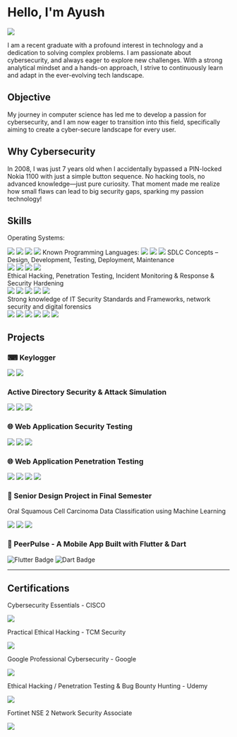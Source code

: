 # Hello, I'm Ayush
<a href=https://www.linkedin.com/in/ayushdp target="_blank" rel="noopener noreferrer" onclick="window.open(this.href, '_blank'); return false;">
    <img src="https://img.shields.io/badge/-LinkedIn-0072b1?&style=for-the-badge&logo=linkedin&logoColor=white" />
</a>

I am a recent graduate with a profound interest in technology and a dedication to solving complex problems. I am passionate about cybersecurity, and always eager to explore new challenges. With a strong analytical mindset and a hands-on approach, I strive to continuously learn and adapt in the ever-evolving tech landscape.

## Objective


My journey in computer science has led me to develop a passion for cybersecurity, and I am now eager to transition into this field, specifically aiming to create a cyber-secure landscape for every user.

## Why Cybersecurity
In 2008, I was just 7 years old when I accidentally bypassed a PIN-locked Nokia 1100 with just a simple button sequence. No hacking tools, no advanced knowledge—just pure curiosity. That moment made me realize how small flaws can lead to big security gaps, sparking my passion technology!

## Skills
  Operating Systems:  
  <div style="display: inline-block;">  
    <img src="https://img.shields.io/badge/-Windows-0078D6?&style=for-the-badge&logo=Windows&logoColor=white" />  
    <img src="https://img.shields.io/badge/-Ubuntu-E95420?&style=for-the-badge&logo=Ubuntu&logoColor=white" />  
    <img src="https://img.shields.io/badge/-Kali_Linux-557C94?&style=for-the-badge&logo=Kali-Linux&logoColor=white" />  
    <img src="https://img.shields.io/badge/-Parrot_OS-29D882?&style=for-the-badge&logo=Linux&logoColor=white" />  
  </div>  
  Known Programming Languages:  
  <div style="display: inline-block;">  
    <img src="https://img.shields.io/badge/-Java-007396?&style=for-the-badge&logo=Java&logoColor=white" />  
    <img src="https://img.shields.io/badge/-C++-00599C?&style=for-the-badge&logo=C%2B%2B&logoColor=white" />  
    <img src="https://img.shields.io/badge/-Python-3776AB?&style=for-the-badge&logo=Python&logoColor=white" />  
  </div>  
  SDLC Concepts – Design, Development, Testing, Deployment, Maintenance
  <div>
    <img src="https://img.shields.io/badge/-Jenkins-D24939?&style=for-the-badge&logo=Jenkins&logoColor=white" />
    <img src="https://img.shields.io/badge/-GitHub-181717?&style=for-the-badge&logo=GitHub&logoColor=white" />
    <img src="https://img.shields.io/badge/-Selenium-43B02A?&style=for-the-badge&logo=Selenium&logoColor=white" />
    <img src="https://img.shields.io/badge/-JIRA-0052CC?&style=for-the-badge&logo=JIRA&logoColor=white" />
  </div>
  Ethical Hacking, Penetration Testing, Incident Monitoring & Response & Security Hardening
  <div>
    <img src="https://img.shields.io/badge/-Metasploit-000000?&style=for-the-badge&logo=Metasploit&logoColor=white" />
    <img src="https://img.shields.io/badge/-Burp_Suite-FF6F00?&style=for-the-badge&logo=Burp-Suite&logoColor=white" />
    <img src="https://img.shields.io/badge/-Nmap-0040FF?&style=for-the-badge&logo=Nmap&logoColor=white" />
    <img src="https://img.shields.io/badge/-Google_Chronicle-4285F4?&style=for-the-badge&logo=Google&logoColor=white" />
    <img src="https://img.shields.io/badge/-Splunk-000000?&style=for-the-badge&logo=Splunk&logoColor=white" />
  </div>
  Strong knowledge of IT Security Standards and Frameworks, network security and digital forensics
  <div>
    <img src="https://img.shields.io/badge/-Wireshark-1679A7?&style=for-the-badge&logo=Wireshark&logoColor=white" />
    <img src="https://img.shields.io/badge/-Suricata-EF3B2D?&style=for-the-badge&logo=Suricata&logoColor=white" />
    <img src="https://img.shields.io/badge/-MITRE_ATT&CK-FF0000?&style=for-the-badge&logo=Apache-Kafka&logoColor=white" />
    <img src="https://img.shields.io/badge/-NIST_CSF-214478?&style=for-the-badge&logo=Government&logoColor=white" />
    <img src="https://img.shields.io/badge/-pfSense-1B75BC?&style=for-the-badge&logo=pfSense&logoColor=white" />
    <img src="https://img.shields.io/badge/-Autopsy-003366?&style=for-the-badge&logo=Autopsy&logoColor=white" />
  </div>

## Projects  

### ⌨ Keylogger  
<div>  
    <img src="https://img.shields.io/badge/-Python-3776AB?&style=for-the-badge&logo=Python&logoColor=white" />  
    <img src="https://img.shields.io/badge/-SQL-4479A1?&style=for-the-badge&logo=MySQL&logoColor=white" />  
</div>  

### Active Directory Security & Attack Simulation  
<div>  
    <img src="https://img.shields.io/badge/-Mimikatz-800000?&style=for-the-badge&logo=Windows&logoColor=white" />  
    <img src="https://img.shields.io/badge/-BloodHound-CC0000?&style=for-the-badge&logo=GraphQL&logoColor=white" />  
    <img src="https://img.shields.io/badge/-Kerberoasting-FFA500?&style=for-the-badge&logo=Windows&logoColor=white" />  
</div>  

### 🌐 Web Application Security Testing  
<div>  
    <img src="https://img.shields.io/badge/-Amass-8A2BE2?&style=for-the-badge&logo=Linux&logoColor=white" />  
    <img src="https://img.shields.io/badge/-Burp_Suite-FF7300?&style=for-the-badge&logo=BurpSuite&logoColor=white" />  
    <img src="https://img.shields.io/badge/-Go-00ADD8?&style=for-the-badge&logo=Go&logoColor=white" />  
</div>  

### 🌐 Web Application Penetration Testing  
<div>  
    <img src="https://img.shields.io/badge/-XSS-FF0000?&style=for-the-badge&logo=MozillaFirefox&logoColor=white" />  
    <img src="https://img.shields.io/badge/-CSRF-008000?&style=for-the-badge&logo=MozillaFirefox&logoColor=white" />  
    <img src="https://img.shields.io/badge/-CORS-4682B4?&style=for-the-badge&logo=MozillaFirefox&logoColor=white" />  
    <img src="https://img.shields.io/badge/-Burp_Suite-FF7300?&style=for-the-badge&logo=BurpSuite&logoColor=white" />  
</div>  

### 📖 Senior Design Project in Final Semester
 Oral Squamous Cell Carcinoma Data Classification using Machine Learning
<div>
    <img src="https://img.shields.io/badge/-Machine_Learning-10217D?&style=for-the-badge&logo=Scikit-learn&logoColor=white" />  
    <img src="https://img.shields.io/badge/-Random_Forest-228B22?&style=for-the-badge&logo=Treehouse&logoColor=white" />  
    <img src="https://img.shields.io/badge/-Python-3776AB?&style=for-the-badge&logo=Python&logoColor=white" />  
</div>

### 📱 PeerPulse - A Mobile App Built with Flutter & Dart
<div>
  <img src="https://img.shields.io/badge/Flutter-3.x-blue?style=for-the-badge&logo=flutter&logoColor=white" alt="Flutter Badge">
  <img src="https://img.shields.io/badge/Dart-2.x-blue?style=for-the-badge&logo=dart&logoColor=white" alt="Dart Badge">
</div>    

---


## Certifications  

Cybersecurity Essentials - CISCO 
<div>  
    <img src="https://img.shields.io/badge/-Cisco-1BA0D7?&style=for-the-badge&logo=Cisco&logoColor=white" />               
</div>  

Practical Ethical Hacking - TCM Security
<div>  
    <img src="https://img.shields.io/badge/-TCM_Security-000000?&style=for-the-badge&logo=HackTheBox&logoColor=white" />  
</div>  

Google Professional Cybersecurity - Google  
<div>  
    <img src="https://img.shields.io/badge/-Google-4285F4?&style=for-the-badge&logo=Google&logoColor=white" />            
</div>  

Ethical Hacking / Penetration Testing & Bug Bounty Hunting - Udemy
<div>  
    <img src="https://img.shields.io/badge/-Udemy-EC5252?&style=for-the-badge&logo=Udemy&logoColor=white" />              
</div>

Fortinet NSE 2 Network Security Associate
<div>  
    <img src="https://img.shields.io/badge/Fortinet-red?style=for-the-badge&logo=fortinet&logoColor=white" />              
</div>
